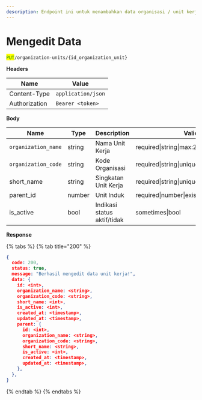 ```yaml
---
description: Endpoint ini untuk menambahkan data organisasi / unit kerja
---
```


# Mengedit Data

<mark style="color:green;">`PUT`</mark>`/organization-units/{id_organization_unit}`

**Headers**

| Name          | Value              |
| ------------- | ------------------ |
| Content-Type  | `application/json` |
| Authorization | `Bearer <token>`   |

**Body**

| Name                | Type   | Description                 | Validation                                      |
| ------------------- | ------ | --------------------------- | ----------------------------------------------- |
| `organization_name` | string | Nama Unit Kerja             | required\|string\|max:255                       |
| `organization_code` | string | Kode Organisasi             | required\|string\|unique                        |
| short\_name         | string | Singkatan Unit Kerja        | required\|string\|unique                        |
| parent\_id          | number | Unit Induk                  | required\|number\|exists:organization\_units,id |
| is\_active          | bool   | Indikasi status aktif/tidak | sometimes\|bool                                 |

**Response**

{% tabs %}
{% tab title="200" %}
```json
{
  code: 200,
  status: true,
  message: "Berhasil mengedit data unit kerja!",
  data: {
    id: <int>,
    organization_name: <string>,
    organization_code: <string>,
    short_name: <int>,
    is_active: <int>,
    created_at: <timestamp>,
    updated_at: <timestamp>,
    parent: {
      id: <int>,
      organization_name: <string>,
      organization_code: <string>,
      short_name: <string>,
      is_active: <int>,
      created_at: <timestamp>,
      updated_at: <timestamp>,
    },
  },
}
```
{% endtab %}
{% endtabs %}
